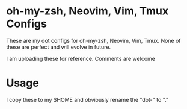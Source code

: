 # oh-my-zsh, Neovim, Vim, Tmux Configs

These are my dot configs for oh-my-zsh,  Neovim, Vim, Tmux.
None of these are perfect and will evolve in future.

I am uploading these for reference. Comments are welcome

# Usage

I copy these to my $HOME and obviously rename the "dot-<name>" to ".<name>"
